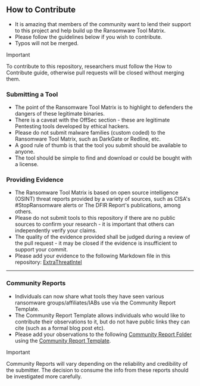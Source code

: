 ## How to Contribute
- It is amazing that members of the community want to lend their support to this project and help build up the Ransomware Tool Matrix.
- Please follow the guidelines below if you wish to contribute.
- Typos will not be merged.

> [!IMPORTANT]
> To contribute to this repository, researchers must follow the How to Contribute guide, otherwise pull requests will be closed without merging them.

### Submitting a Tool
- The point of the Ransomware Tool Matrix is to highlight to defenders the dangers of these legitimate binaries.
- There is a caveat with the OffSec section - these are legitimate Pentesting tools developed by ethical hackers.
- Please do not submit malware families (custom coded) to the Ransomware Tool Matrix, such as DarkGate or Redline, etc.
- A good rule of thumb is that the tool you submit should be available to anyone.
- The tool should be simple to find and download or could be bought with a license.

### Providing Evidence
- The Ransomware Tool Matrix is based on open source intelligence (OSINT) threat reports provided by a variety of sources, such as CISA's #StopRansomware alerts or The DFIR Report's publications, among others.
- Please do not submit tools to this repository if there are no public sources to confirm your research - it is important that others can independently verify your claims.
- The quality of the evidence provided shall be judged during a review of the pull request - it may be closed if the evidence is insufficient to support your commit.
- Please add your evidence to the following Markdown file in this repository: [ExtraThreatIntel](https://github.com/BushidoUK/Ransomware-Tool-Matrix/blob/main/ThreatIntel/ExtraThreatIntel.md)

---

### Community Reports
- Individuals can now share what tools they have seen various ransomware groups/affiliates/IABs use via the Community Report Template.
- The Community Report Template allows individuals who would like to contribute their observations to it, but do not have public links they can cite (such as a formal blog post etc).
- Please add your observations to the following [Community Report Folder](https://github.com/BushidoUK/Ransomware-Tool-Matrix/blob/main/CommunityReports) using the [Community Report Template](https://github.com/BushidoUK/Ransomware-Tool-Matrix/blob/main/CommunityReports/Community_Report_Template.md).

> [!IMPORTANT]
> Community Reports will vary depending on the reliability and credibility of the submitter. The decision to consume the info from these reports should be investigated more carefully.
